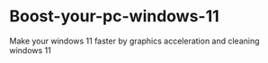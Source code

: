 # Boost-your-pc-windows-11
Make your windows 11 faster by graphics acceleration and cleaning windows 11
